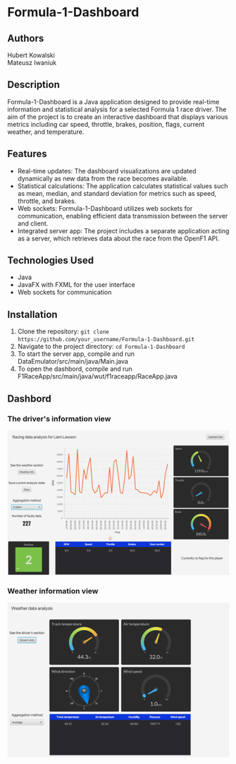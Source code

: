 # Formula-1-Dashboard

## Authors
Hubert Kowalski  
Mateusz Iwaniuk

## Description
Formula-1-Dashboard is a Java application designed to provide real-time information and statistical analysis for a selected Formula 1 race driver. The aim of the project is to create an interactive dashboard that displays various metrics including car speed, throttle, brakes, position, flags, current weather, and temperature.

## Features
- Real-time updates: The dashboard visualizations are updated dynamically as new data from the race becomes available.
- Statistical calculations: The application calculates statistical values such as mean, median, and standard deviation for metrics such as speed, throttle, and brakes.
- Web sockets: Formula-1-Dashboard utilizes web sockets for communication, enabling efficient data transmission between the server and client.
- Integrated server app: The project includes a separate application acting as a server, which retrieves data about the race from the OpenF1 API.

## Technologies Used
- Java
- JavaFX with FXML for the user interface
- Web sockets for communication

## Installation
1. Clone the repository: `git clone https://github.com/your_username/Formula-1-Dashboard.git`
2. Navigate to the project directory: `cd Formula-1-Dashboard`
3. To start the server app, compile and run DataEmulator/src/main/java/Main.java
4. To open the dashbord, compile and run F1RaceApp/src/main/java/wut/f1raceapp/RaceApp.java

## Dashbord
### The driver's information view
![data-socket-dashbord](views/driver.png)

### Weather information view
![data-socket-dashbord](views/weather.png)
